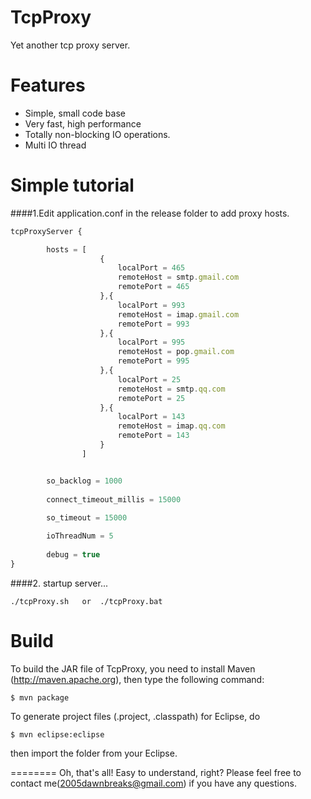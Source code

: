 TcpProxy
========

Yet another tcp proxy server.


Features
========

  * Simple, small code base
  * Very fast, high performance
  * Totally non-blocking IO operations.
  * Multi IO thread 

  
Simple tutorial
========
####1.Edit application.conf in the release folder to add proxy hosts.
```javascript
tcpProxyServer {

        hosts = [
                    {
						localPort = 465
						remoteHost = smtp.gmail.com
						remotePort = 465
                    },{
						localPort = 993
						remoteHost = imap.gmail.com
						remotePort = 993
                    },{
						localPort = 995
						remoteHost = pop.gmail.com
						remotePort = 995
					},{
						localPort = 25
						remoteHost = smtp.qq.com
						remotePort = 25
					},{
						localPort = 143
						remoteHost = imap.qq.com
						remotePort = 143
					}
				]


        so_backlog = 1000
		
		connect_timeout_millis = 15000
	
		so_timeout = 15000

		ioThreadNum = 5
	
		debug = true
}
```
  
####2. startup server...
```shell
./tcpProxy.sh   or  ./tcpProxy.bat
```

Build
========

To build the JAR file of TcpProxy, you need to install Maven (http://maven.apache.org), then type the following command:

    $ mvn package

To generate project files (.project, .classpath) for Eclipse, do

    $ mvn eclipse:eclipse

then import the folder from your Eclipse.


========
Oh, that's all! Easy to understand, right? Please feel free to contact me(2005dawnbreaks@gmail.com) if you have any questions.
